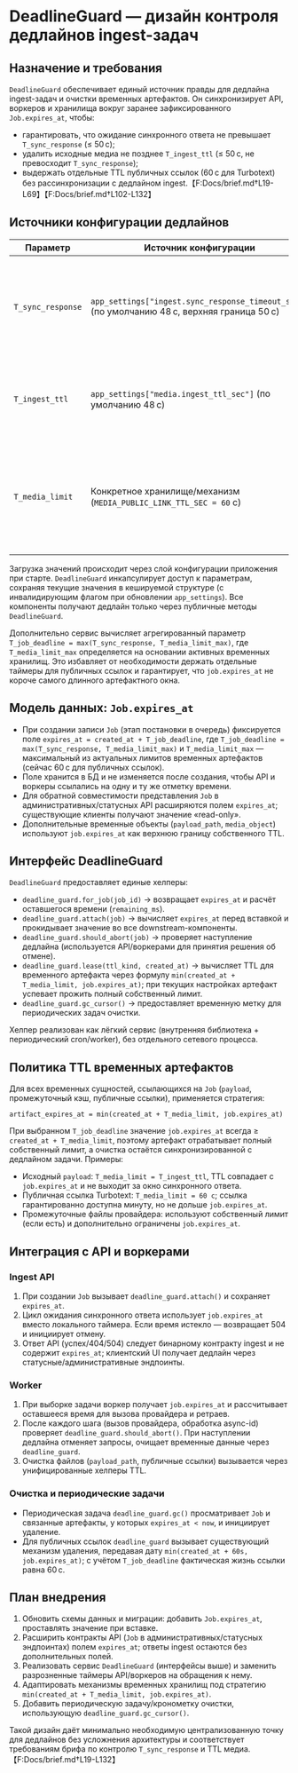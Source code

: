 # DeadlineGuard — дизайн контроля дедлайнов ingest-задач

## Назначение и требования
`DeadlineGuard` обеспечивает единый источник правды для дедлайна ingest-задач и очистки временных артефактов. Он синхронизирует
API, воркеров и хранилища вокруг заранее зафиксированного `Job.expires_at`, чтобы:
- гарантировать, что ожидание синхронного ответа не превышает `T_sync_response` (≤ 50 с);
- удалить исходные медиа не позднее `T_ingest_ttl` (≤ 50 с, не превосходит `T_sync_response`);
- выдержать отдельные TTL публичных ссылок (60 с для Turbotext) без рассинхронизации с дедлайном ingest.【F:Docs/brief.md†L19-L69】【F:Docs/brief.md†L102-L132】

## Источники конфигурации дедлайнов
| Параметр             | Источник конфигурации                    | Назначение |
|----------------------|------------------------------------------|------------|
| `T_sync_response`    | `app_settings["ingest.sync_response_timeout_sec"]` (по умолчанию 48 с, верхняя граница 50 с) | Верхняя граница ожидания HTTP-ответа ingest API и минимальная составляющая расчёта `T_job_deadline`. |
| `T_ingest_ttl`       | `app_settings["media.ingest_ttl_sec"]` (по умолчанию 48 с) | TTL исходных файлов во временном хранилище `payload`. Всегда ≤ `T_sync_response`. |
| `T_media_limit`      | Конкретное хранилище/механизм (`MEDIA_PUBLIC_LINK_TTL_SEC = 60` с) | Жёсткий лимит времени жизни специфического артефакта (например, публичной ссылки). Используется при расчёте `T_job_deadline`. |

Загрузка значений происходит через слой конфигурации приложения при старте. `DeadlineGuard` инкапсулирует доступ к параметрам, сохраняя текущие значения в кешируемой структуре (с инвалидирующим флагом при обновлении `app_settings`). Все компоненты получают дедлайн только через публичные методы `DeadlineGuard`.

Дополнительно сервис вычисляет агрегированный параметр `T_job_deadline = max(T_sync_response, T_media_limit_max)`, где `T_media_limit_max` определяется на основании активных временных хранилищ. Это избавляет от необходимости держать отдельные таймеры для публичных ссылок и гарантирует, что `job.expires_at` не короче самого длинного артефактного окна.

## Модель данных: `Job.expires_at`
- При создании записи `Job` (этап постановки в очередь) фиксируется поле `expires_at = created_at + T_job_deadline`, где `T_job_deadline = max(T_sync_response, T_media_limit_max)` и `T_media_limit_max` — максимальный из актуальных лимитов временных артефактов (сейчас 60 с для публичных ссылок).
- Поле хранится в БД и не изменяется после создания, чтобы API и воркеры ссылались на одну и ту же отметку времени.
- Для обратной совместимости представления `Job` в административных/статусных API расширяются полем `expires_at`; существующие клиенты получают значение «read-only».
- Дополнительные временные объекты (`payload_path`, `media_object`) используют `job.expires_at` как верхнюю границу собственного TTL.

## Интерфейс DeadlineGuard
`DeadlineGuard` предоставляет единые хелперы:
- `deadline_guard.for_job(job_id)` → возвращает `expires_at` и расчёт оставшегося времени (`remaining_ms`).
- `deadline_guard.attach(job)` → вычисляет `expires_at` перед вставкой и прокидывает значение во все downstream-компоненты.
- `deadline_guard.should_abort(job)` → проверяет наступление дедлайна (используется API/воркерами для принятия решения об отмене).
- `deadline_guard.lease(ttl_kind, created_at)` → вычисляет TTL для временного артефакта через формулу `min(created_at + T_media_limit, job.expires_at)`; при текущих настройках артефакт успевает прожить полный собственный лимит.
- `deadline_guard.gc_cursor()` → предоставляет временную метку для периодических задач очистки.

Хелпер реализован как лёгкий сервис (внутренняя библиотека + периодический cron/worker), без отдельного сетевого процесса.

## Политика TTL временных артефактов
Для всех временных сущностей, ссылающихся на `Job` (`payload`, промежуточный кэш, публичные ссылки), применяется стратегия:
```
artifact_expires_at = min(created_at + T_media_limit, job.expires_at)
```
При выбранном `T_job_deadline` значение `job.expires_at` всегда ≥ `created_at + T_media_limit`, поэтому артефакт отрабатывает полный собственный лимит, а очистка остаётся синхронизированной с дедлайном задачи.
Примеры:
- Исходный `payload`: `T_media_limit = T_ingest_ttl`, TTL совпадает с `job.expires_at` и не выходит за окно синхронного ответа.
- Публичная ссылка Turbotext: `T_media_limit = 60 с`; ссылка гарантированно доступна минуту, но не дольше `job.expires_at`.
- Промежуточные файлы провайдера: используют собственный лимит (если есть) и дополнительно ограничены `job.expires_at`.

## Интеграция с API и воркерами
### Ingest API
1. При создании `Job` вызывает `deadline_guard.attach()` и сохраняет `expires_at`.
2. Цикл ожидания синхронного ответа использует `job.expires_at` вместо локального таймера. Если время истекло — возвращает 504 и инициирует отмену.
3. Ответ API (успех/404/504) следует бинарному контракту ingest и не содержит `expires_at`; клиентский UI получает дедлайн через статусные/административные эндпоинты.

### Worker
1. При выборке задачи воркер получает `job.expires_at` и рассчитывает оставшееся время для вызова провайдера и ретраев.
2. После каждого шага (вызов провайдера, обработка async-id) проверяет `deadline_guard.should_abort()`. При наступлении дедлайна отменяет запросы, очищает временные данные через `deadline_guard`.
3. Очистка файлов (`payload_path`, публичные ссылки) вызывается через унифицированные хелперы TTL.

### Очистка и периодические задачи
- Периодическая задача `deadline_guard.gc()` просматривает `Job` и связанные артефакты, у которых `expires_at < now`, и инициирует удаление.
- Для публичных ссылок `deadline_guard` вызывает существующий механизм удаления, передавая дату `min(created_at + 60s, job.expires_at)`; с учётом `T_job_deadline` фактическая жизнь ссылки равна 60 с.

## План внедрения
1. Обновить схемы данных и миграции: добавить `Job.expires_at`, проставлять значение при вставке.
2. Расширить контракты API (`Job` в административных/статусных эндпоинтах) полем `expires_at`; ответы ingest остаются без дополнительных полей.
3. Реализовать сервис `DeadlineGuard` (интерфейсы выше) и заменить разрозненные таймеры API/воркеров на обращения к нему.
4. Адаптировать механизмы временных хранилищ под стратегию `min(created_at + T_media_limit, job.expires_at)`.
5. Добавить периодическую задачу/кронометку очистки, использующую `deadline_guard.gc_cursor()`.

Такой дизайн даёт минимально необходимую централизованную точку для дедлайнов без усложнения архитектуры и соответствует требованиям брифа по контролю `T_sync_response` и TTL медиа.【F:Docs/brief.md†L19-L132】

